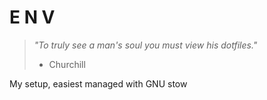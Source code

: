 # E N V


> _"To truly see a man's soul you must view his dotfiles."_
>  - Churchill


My setup, easiest managed with GNU stow
